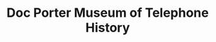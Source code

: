 ---
layout: repo
title: "Doc Porter Museum of Telephone History"
id: 16911
permalink: repos/16911/
---